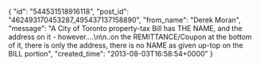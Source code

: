  {
   "id": "544531518916118",
   "post_id": "462493170453287_495437137158890",
   "from_name": "Derek Moran",
   "message": "A City of Toronto property-tax Bill has THE NAME, and the address on it - however....\n\n..on the REMITTANCE/Coupon at the bottom of it, there is only the address, there is no NAME as given up-top on the BILL portion",
   "created_time": "2013-08-03T16:58:54+0000"
 }
